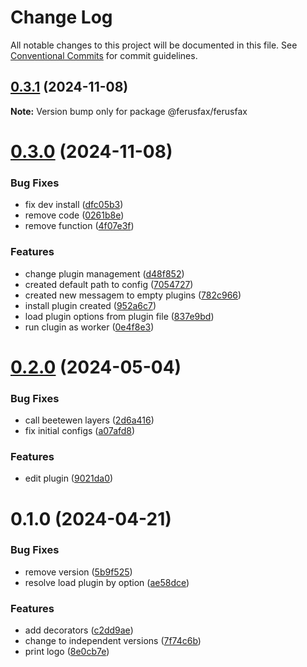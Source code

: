 # Change Log

All notable changes to this project will be documented in this file.
See [Conventional Commits](https://conventionalcommits.org) for commit guidelines.

## [0.3.1](https://github.com/ferusfax/ferusfax/compare/@ferusfax/ferusfax@0.3.0...@ferusfax/ferusfax@0.3.1) (2024-11-08)

**Note:** Version bump only for package @ferusfax/ferusfax

# [0.3.0](https://github.com/ferusfax/ferusfax/compare/@ferusfax/ferusfax@0.2.0...@ferusfax/ferusfax@0.3.0) (2024-11-08)

### Bug Fixes

- fix dev install ([dfc05b3](https://github.com/ferusfax/ferusfax/commit/dfc05b391e2a14ca3e37e46293793bf3a732126d))
- remove code ([0261b8e](https://github.com/ferusfax/ferusfax/commit/0261b8e114e35f4ec706c5d4c63642b9914fb84a))
- remove function ([4f07e3f](https://github.com/ferusfax/ferusfax/commit/4f07e3f1cb2e822e5767d3e27153b72c9760be36))

### Features

- change plugin management ([d48f852](https://github.com/ferusfax/ferusfax/commit/d48f852f0487ef5903c6e115997900113a16c6c1))
- created default path to config ([7054727](https://github.com/ferusfax/ferusfax/commit/705472775db1316fd8eea94d2230e85cb6f3a0e7))
- created new messagem to empty plugins ([782c966](https://github.com/ferusfax/ferusfax/commit/782c96620898bdaea43a195912ba280d288ba0ef))
- install plugin created ([952a6c7](https://github.com/ferusfax/ferusfax/commit/952a6c73f7de3b78ddf5bd7ab87edce8892e2975))
- load plugin options from plugin file ([837e9bd](https://github.com/ferusfax/ferusfax/commit/837e9bd2ad3ffd584f9a71d54792f45714bb7b6e))
- run clugin as worker ([0e4f8e3](https://github.com/ferusfax/ferusfax/commit/0e4f8e3c933e9159f78b0a8113382dcff3fdaa65))

# [0.2.0](https://github.com/ferusfax/ferusfax/compare/@ferusfax/ferusfax@0.1.0...@ferusfax/ferusfax@0.2.0) (2024-05-04)

### Bug Fixes

- call beetewen layers ([2d6a416](https://github.com/ferusfax/ferusfax/commit/2d6a4167cc46b42da0cae0187b4bfee5cbca9a5d))
- fix initial configs ([a07afd8](https://github.com/ferusfax/ferusfax/commit/a07afd881290751d3fca72cc966e26a06128f675))

### Features

- edit plugin ([9021da0](https://github.com/ferusfax/ferusfax/commit/9021da06b9d387a707c3a6d21b99ae5df9e0000a))

# 0.1.0 (2024-04-21)

### Bug Fixes

- remove version ([5b9f525](https://github.com/ferusfax/ferusfax/commit/5b9f525ea997c3d22bb7fff003ef73e903a669a0))
- resolve load plugin by option ([ae58dce](https://github.com/ferusfax/ferusfax/commit/ae58dceb8e91ebfef6986efd1a1581f8e0b2cb38))

### Features

- add decorators ([c2dd9ae](https://github.com/ferusfax/ferusfax/commit/c2dd9ae9fc5d3f29b82e570195fd08e695dfe234))
- change to independent versions ([7f74c6b](https://github.com/ferusfax/ferusfax/commit/7f74c6b2fcecf2d432092351a4048ceb3f43a109))
- print logo ([8e0cb7e](https://github.com/ferusfax/ferusfax/commit/8e0cb7edafb369a46cc3207ac89c48ec8f58f6e6))
